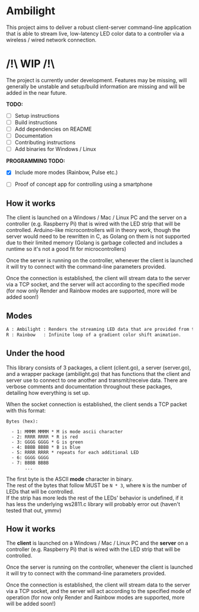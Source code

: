 # Ambilight

This project aims to deliver a robust client-server command-line application that is able to stream live, low-latency LED color data to a controller via a wireless / wired network connection.

# /!\ WIP /!\

The project is currently under development. Features may be missing, will generally be unstable and setup/build information are missing and will be added in the near future.

**TODO:**
- [ ] Setup instructions
- [ ] Build instructions
- [ ] Add dependencies on README
- [ ] Documentation
- [ ] Contributing instructions
- [ ] Add binaries for Windows / Linux

**PROGRAMMING TODO:**
- [x] Include more modes (Rainbow, Pulse etc.)
- [ ] Proof of concept app for controlling using a smartphone



## How it works

The client is launched on a Windows / Mac / Linux PC and the server on a controller (e.g. Raspberry Pi) that is wired with the LED strip that will be controlled. Arduino-like microcontrollers will in theory work, though the server would need to be rewritten in C, as Golang on them is not supported due to their limited memory (Golang is garbage collected and includes a runtime so it's not a good fit for microcontrollers)

Once the server is running on the controller, whenever the client is launched it will try to connect with the command-line parameters provided.

Once the connection is established, the client will stream data to the server via a TCP socket, and the server will act according to the specified mode (for now only Render and Rainbow modes are supported, more will be added soon!)

## Modes

```txt
A : Ambilight : Renders the streaming LED data that are provided from the client.
R : Rainbow   : Infinite loop of a gradient color shift animation.
```

## Under the hood

This library consists of 3 packages, a client (client.go), a server (server.go), and a wrapper package (ambilight.go) that has functions that the client and server use to connect to one another and transmit/receive data.
There are verbose comments and documentation throughout these packages, detailing how everything is set up.

When the socket connection is established, the client sends a TCP packet with this format:


```
Bytes (hex):

  - 1: MMMM MMMM * M is mode ascii character
  - 2: RRRR RRRR * R is red
  - 3: GGGG GGGG * G is green
  - 4: BBBB BBBB * B is blue
  - 5: RRRR RRRR * repeats for each additional LED
  - 6: GGGG GGGG
  - 7: BBBB BBBB
       ...
```

The first byte is the ASCII **mode** character in binary.
<br>
The rest of the bytes that follow MUST be `N * 3`, where `N` is the number of LEDs that will be controlled.
<br>
If the strip has more leds the rest of the LEDs' behavior is undefined, if it has less the underlying ws2811.c library will probably error out (haven't tested that out, ymmv)


## How it works

The **client** is launched on a Windows / Mac / Linux PC and the **server** on a controller (e.g. Raspberry Pi) that is wired with the LED strip that will be controlled.

Once the server is running on the controller, whenever the client is launched it will try to connect with the command-line parameters provided.

Once the connection is established, the client will stream data to the server via a TCP socket, and the server will act according to the specified mode of operation (for now only Render and Rainbow modes are supported, more will be added soon!)

